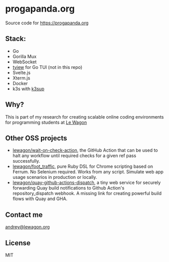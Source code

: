 # progapanda.org
Source code for https://progapanda.org

## Stack: 

* Go
* Gorilla Mux
* WebSocket
* [tview](https://github.com/rivo/tview) for Go TUI (not in this repo)
* Svelte.js
* Xterm.js
* Docker
* k3s with [k3sup](https://github.com/alexellis/k3sup)

## Why? 

This is part of my research for creating scalable online coding environments for programming students at [Le Wagon](https://www.lewagon.com)

## Other OSS projects 

* [lewagon/wait-on-check-action](https://github.com/lewagon/wait-on-check-action), the GitHub Action that can be used to halt any workflow until required checks for a given ref pass successfully. 
* [lewagon/foot_traffic](https://github.com/lewagon/foot_traffic), pure Ruby DSL for Chrome scripting based on Ferrum. No Selenium required. Works from any script. Simulate web app usage scenarios in production or locally.
* [lewagon/quay-github-actions-dispatch](https://github.com/lewagon/quay-github-actions-dispatch), a tiny web service for securely forwarding Quay build notifications to Github Action's repository_dispatch webhook. A missing link for creating powerful build flows with Quay and GHA.

## Contact me

andrey@lewagon.org

## License 

MIT

